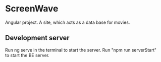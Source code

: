 # ScreenWave

Angular project.
A site, which acts as a data base for movies.

## Development server

Run ng serve in the terminal to start the server.
Run "npm run serverStart" to start the BE server.
